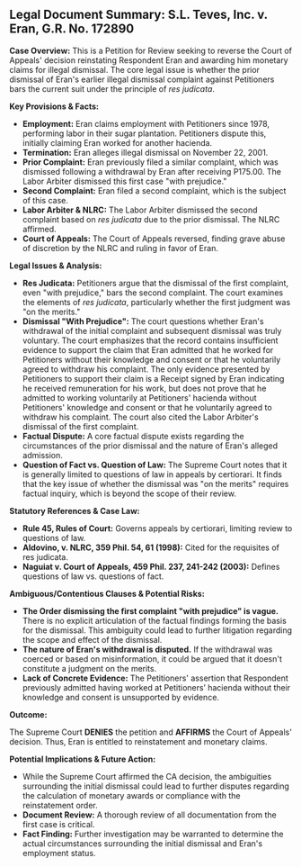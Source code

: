 ## Legal Document Summary: S.L. Teves, Inc. v. Eran, G.R. No. 172890

**Case Overview:** This is a Petition for Review seeking to reverse the Court of Appeals' decision reinstating Respondent Eran and awarding him monetary claims for illegal dismissal. The core legal issue is whether the prior dismissal of Eran's earlier illegal dismissal complaint against Petitioners bars the current suit under the principle of *res judicata*.

**Key Provisions & Facts:**

*   **Employment:** Eran claims employment with Petitioners since 1978, performing labor in their sugar plantation. Petitioners dispute this, initially claiming Eran worked for another hacienda.
*   **Termination:** Eran alleges illegal dismissal on November 22, 2001.
*   **Prior Complaint:** Eran previously filed a similar complaint, which was dismissed following a withdrawal by Eran after receiving P175.00. The Labor Arbiter dismissed this first case "with prejudice."
*   **Second Complaint:** Eran filed a second complaint, which is the subject of this case.
*   **Labor Arbiter & NLRC:** The Labor Arbiter dismissed the second complaint based on *res judicata* due to the prior dismissal. The NLRC affirmed.
*   **Court of Appeals:** The Court of Appeals reversed, finding grave abuse of discretion by the NLRC and ruling in favor of Eran.

**Legal Issues & Analysis:**

*   **Res Judicata:** Petitioners argue that the dismissal of the first complaint, even "with prejudice," bars the second complaint. The court examines the elements of *res judicata*, particularly whether the first judgment was "on the merits."
*   **Dismissal "With Prejudice":** The court questions whether Eran's withdrawal of the initial complaint and subsequent dismissal was truly voluntary. The court emphasizes that the record contains insufficient evidence to support the claim that Eran admitted that he worked for Petitioners without their knowledge and consent or that he voluntarily agreed to withdraw his complaint. The only evidence presented by Petitioners to support their claim is a Receipt signed by Eran indicating he received remuneration for his work, but does not prove that he admitted to working voluntarily at Petitioners' hacienda without Petitioners' knowledge and consent or that he voluntarily agreed to withdraw his complaint. The court also cited the Labor Arbiter's dismissal of the first complaint.
*   **Factual Dispute:** A core factual dispute exists regarding the circumstances of the prior dismissal and the nature of Eran's alleged admission.
*   **Question of Fact vs. Question of Law:** The Supreme Court notes that it is generally limited to questions of law in appeals by certiorari. It finds that the key issue of whether the dismissal was "on the merits" requires factual inquiry, which is beyond the scope of their review.

**Statutory References & Case Law:**

*   **Rule 45, Rules of Court:** Governs appeals by certiorari, limiting review to questions of law.
*   **Aldovino, v. NLRC, 359 Phil. 54, 61 (1998):** Cited for the requisites of res judicata.
*   **Naguiat v. Court of Appeals, 459 Phil. 237, 241-242 (2003):** Defines questions of law vs. questions of fact.

**Ambiguous/Contentious Clauses & Potential Risks:**

*   **The Order dismissing the first complaint "with prejudice" is vague.** There is no explicit articulation of the factual findings forming the basis for the dismissal. This ambiguity could lead to further litigation regarding the scope and effect of the dismissal.
*   **The nature of Eran's withdrawal is disputed.** If the withdrawal was coerced or based on misinformation, it could be argued that it doesn't constitute a judgment on the merits.
*   **Lack of Concrete Evidence:** The Petitioners' assertion that Respondent previously admitted having worked at Petitioners’ hacienda without their knowledge and consent is unsupported by evidence.

**Outcome:**

The Supreme Court **DENIES** the petition and **AFFIRMS** the Court of Appeals' decision. Thus, Eran is entitled to reinstatement and monetary claims.

**Potential Implications & Future Action:**

*   While the Supreme Court affirmed the CA decision, the ambiguities surrounding the initial dismissal could lead to further disputes regarding the calculation of monetary awards or compliance with the reinstatement order.
*   **Document Review:** A thorough review of all documentation from the first case is critical.
*   **Fact Finding:** Further investigation may be warranted to determine the actual circumstances surrounding the initial dismissal and Eran's employment status.
